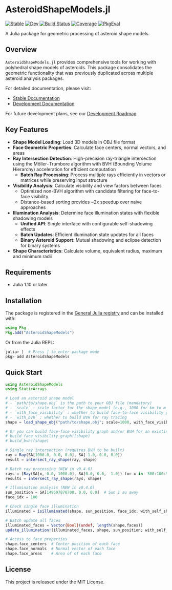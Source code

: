 # AsteroidShapeModels.jl

[![Stable](https://img.shields.io/badge/docs-stable-blue.svg)](https://astroshaper.github.io/AsteroidShapeModels.jl/stable/)
[![Dev](https://img.shields.io/badge/docs-dev-blue.svg)](https://astroshaper.github.io/AsteroidShapeModels.jl/dev/)
[![Build Status](https://github.com/Astroshaper/AsteroidShapeModels.jl/actions/workflows/ci.yml/badge.svg?branch=main)](https://github.com/Astroshaper/AsteroidShapeModels.jl/actions/workflows/ci.yml?query=branch%3Amain)
[![Coverage](https://codecov.io/gh/Astroshaper/AsteroidShapeModels.jl/branch/main/graph/badge.svg)](https://codecov.io/gh/Astroshaper/AsteroidShapeModels.jl)
[![PkgEval](https://JuliaCI.github.io/NanosoldierReports/pkgeval_badges/A/AsteroidShapeModels.svg)](https://JuliaCI.github.io/NanosoldierReports/pkgeval_badges/report.html)

A Julia package for geometric processing of asteroid shape models.

## Overview

`AsteroidShapeModels.jl` provides comprehensive tools for working with polyhedral shape models of asteroids. This package consolidates the geometric functionality that was previously duplicated across multiple asteroid analysis packages.

For detailed documentation, please visit:
- [Stable Documentation](https://Astroshaper.github.io/AsteroidShapeModels.jl/stable)
- [Development Documentation](https://Astroshaper.github.io/AsteroidShapeModels.jl/dev)

For future development plans, see our [Development Roadmap](ROADMAP.md).

## Key Features

- **Shape Model Loading**: Load 3D models in OBJ file format
- **Face Geometric Properties**: Calculate face centers, normal vectors, and areas
- **Ray Intersection Detection**: High-precision ray-triangle intersection using the Möller–Trumbore algorithm with BVH (Bounding Volume Hierarchy) acceleration for efficient computation
  - **Batch Ray Processing**: Process multiple rays efficiently in vectors or matrices while preserving input structure
- **Visibility Analysis**: Calculate visibility and view factors between faces
  - Optimized non-BVH algorithm with candidate filtering for face-to-face visibility
  - Distance-based sorting provides ~2x speedup over naive approaches
- **Illumination Analysis**: Determine face illumination states with flexible shadowing models
  - **Unified API**: Single interface with configurable self-shadowing effects
  - **Batch Updates**: Efficient illumination state updates for all faces
  - **Binary Asteroid Support**: Mutual shadowing and eclipse detection for binary systems
- **Shape Characteristics**: Calculate volume, equivalent radius, maximum and minimum radii

## Requirements

- Julia 1.10 or later

## Installation

The package is registered in the [General Julia registry](https://github.com/JuliaRegistries/General) and can be installed with:

```julia
using Pkg
Pkg.add("AsteroidShapeModels")
```

Or from the Julia REPL:

```julia
julia> ]  # Press ] to enter package mode
pkg> add AsteroidShapeModels
```

## Quick Start

```julia
using AsteroidShapeModels
using StaticArrays

# Load an asteroid shape model
# - `path/to/shape.obj` is the path to your OBJ file (mandatory)
# - `scale` : scale factor for the shape model (e.g., 1000 for km to m conversion)
# - `with_face_visibility` : whether to build face-to-face visibility graph for illumination checking and thermophysical modeling
# - `with_bvh` : whether to build BVH for ray tracing
shape = load_shape_obj("path/to/shape.obj"; scale=1000, with_face_visibility=true, with_bvh=true)

# Or you can build face-face visibility graph and/or BVH for an existing shape
# build_face_visibility_graph!(shape)
# build_bvh!(shape)

# Single ray intersection (requires BVH to be built)
ray = Ray(SA[1000.0, 0.0, 0.0], SA[-1.0, 0.0, 0.0])
result = intersect_ray_shape(ray, shape)

# Batch ray processing (NEW in v0.4.0)
rays = [Ray(SA[x, 0.0, 1000.0], SA[0.0, 0.0, -1.0]) for x in -500:100:500]
results = intersect_ray_shape(rays, shape)

# Illumination analysis (NEW in v0.4.0)
sun_position = SA[149597870700, 0.0, 0.0]  # Sun 1 au away
face_idx = 100

# Check single face illumination
illuminated = isilluminated(shape, sun_position, face_idx; with_self_shadowing=true)

# Batch update all faces
illuminated_faces = Vector{Bool}(undef, length(shape.faces))
update_illumination!(illuminated_faces, shape, sun_position; with_self_shadowing=true)

# Access to face properties
shape.face_centers  # Center position of each face
shape.face_normals  # Normal vector of each face
shape.face_areas    # Area of of each face
```

## License

This project is released under the MIT License.
